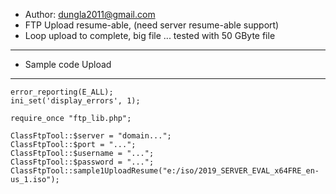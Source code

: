 * Author: dungla2011@gmail.com
 * FTP Upload resume-able, (need server resume-able support)
 * Loop upload to complete, big file ... tested with 50 GByte file
 *******************************
 * Sample code Upload
 *******************************

    error_reporting(E_ALL);
    ini_set('display_errors', 1);

    require_once "ftp_lib.php";

    ClassFtpTool::$server = "domain...";
    ClassFtpTool::$port = "...";
    ClassFtpTool::$username = "...";
    ClassFtpTool::$password = "...";
    ClassFtpTool::sample1UploadResume("e:/iso/2019_SERVER_EVAL_x64FRE_en-us_1.iso");
